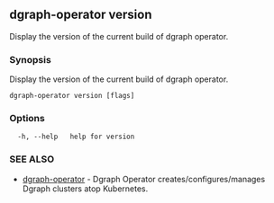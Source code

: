 ## dgraph-operator version

Display the version of the current build of dgraph operator.

### Synopsis

Display the version of the current build of dgraph operator.

```
dgraph-operator version [flags]
```

### Options

```
  -h, --help   help for version
```

### SEE ALSO

* [dgraph-operator](dgraph-operator.md)	 - Dgraph Operator creates/configures/manages Dgraph clusters atop Kubernetes.

